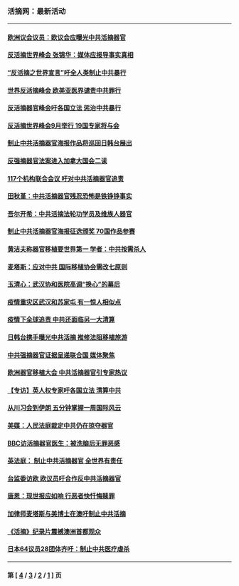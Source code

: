### 活摘网：最新活动
---
#### [欧洲议会议员：欧议会应曝光中共活摘器官](../../pages/nf5883/n13336571.md?11250430) 
#### [反活摘世界峰会 张锦华：媒体应报导事实真相](../../pages/nf5883/n13278502.md?11250430) 
#### [“反活摘之世界宣言”吁全人类制止中共暴行](../../pages/nf5883/n13259730.md?11250430) 
#### [世界反活摘峰会 欧美亚医界谴责中共罪行](../../pages/nf5883/n13253550.md?11250430) 
#### [反活摘器官峰会吁各国立法 惩治中共暴行](../../pages/nf5883/n13245052.md?11250430) 
#### [反活摘世界峰会9月举行 19国专家将与会](../../pages/nf5883/n13201492.md?11250430) 
#### [制止中共活摘器官海报作品将巡回日韩台展出](../../pages/nf5883/n13177791.md?11250430) 
#### [反强摘器官法案进入加拿大国会二读](../../pages/nf5883/n13033450.md?11250430) 
#### [117个机构联合会议 吁对中共活摘器官追责](../../pages/nf5883/n12775087.md?11250430) 
#### [田秋堇：中共活摘器官残忍恐怖是铁铮铮事实](../../pages/nf5883/n12702148.md?11250430) 
#### [吾尔开希：中共活摘法轮功学员及维族人器官](../../pages/nf5883/n12693197.md?11250430) 
#### [制止中共活摘器官海报征选颁奖 70国作品参赛](../../pages/nf5883/n12692050.md?11250430) 
#### [黄洁夫称器官移植要世界第一 学者：中共按需杀人](../../pages/nf5883/n12572329.md?11250430) 
#### [麦塔斯：应对中共 国际移植协会需改七原则](../../pages/nf5883/n12514711.md?11250430) 
#### [玉清心：武汉协和医院高调“换心”的幕后](../../pages/nf5883/n12298730.md?11250430) 
#### [疫情重灾区武汉和苏家屯 有一惊人相似点](../../pages/nf5883/n12150824.md?11250430) 
#### [疫情下全球追责 中共还面临另一大清算](../../pages/nf5883/n12070397.md?11250430) 
#### [日韩台携手曝光中共活摘 推修法阻移植旅游](../../pages/nf5883/n11712046.md?11250430) 
#### [中共强摘器官证据呈递联合国 媒体聚焦](../../pages/nf5883/n11546426.md?11250430) 
#### [欧洲器官移植大会 中共活摘器官引专家热议](../../pages/nf5883/n11539095.md?11250430) 
#### [【专访】英人权专家吁各国立法 清算中共](../../pages/nf5883/n11367315.md?11250430) 
#### [从川习会到伊朗 五分钟掌握一周国际风云](../../pages/nf5883/n11338520.md?11250430) 
#### [美媒：人民法庭裁定中共仍在掠夺器官](../../pages/nf5883/n11334897.md?11250430) 
#### [BBC访活摘器官医生：被洗脑后无罪恶感](../../pages/nf5883/n11335935.md?11250430) 
#### [英法庭： 制止中共活摘器官 全世界有责任](../../pages/nf5883/n11330691.md?11250430) 
#### [台监委访欧 欧议员吁合作反中共活摘器官](../../pages/nf5883/n11109190.md?11250430) 
#### [唐恩：现世报应如响 行恶者快忏悔赎罪](../../pages/nf5883/n11104016.md?11250430) 
#### [加律师麦塔斯与美博士在澳吁制止中共活摘](../../pages/nf5883/n10724764.md?11250430) 
#### [《活摘》纪录片震撼澳洲首都观众](../../pages/nf5883/n10722747.md?11250430) 
#### [日本64议员28团体齐吁：制止中共医疗虐杀](../../pages/nf5883/n10587757.md?11250430) 

---
#### 第 [ [4](./4.md?11250430) / [3](./3.md?11250430) / [2](./2.md?11250430) / [1](./1.md?11250430) ] 页
